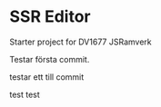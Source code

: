 # SSR Editor

Starter project for DV1677 JSRamverk

Testar första commit.

testar ett till commit

test test